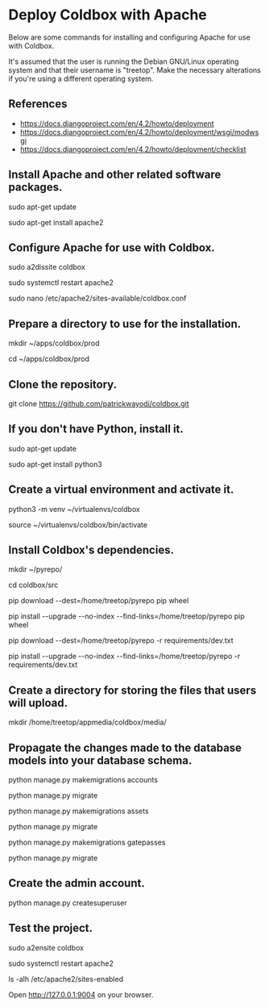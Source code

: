 Deploy Coldbox with Apache
==========================


Below are some commands for installing and configuring Apache for use with Coldbox.

It's assumed that the user is running the Debian GNU/Linux operating system and that
their username is "treetop". Make the necessary alterations if you're using a different
operating system.


## References

* https://docs.djangoproject.com/en/4.2/howto/deployment
* https://docs.djangoproject.com/en/4.2/howto/deployment/wsgi/modwsgi
* https://docs.djangoproject.com/en/4.2/howto/deployment/checklist


## Install Apache and other related software packages.

sudo apt-get update

sudo apt-get install apache2


## Configure Apache for use with Coldbox.

sudo a2dissite coldbox

sudo systemctl restart apache2

sudo nano /etc/apache2/sites-available/coldbox.conf


## Prepare a directory to use for the installation.

mkdir ~/apps/coldbox/prod

cd ~/apps/coldbox/prod


## Clone the repository.

git clone https://github.com/patrickwayodi/coldbox.git


## If you don't have Python, install it.

sudo apt-get update

sudo apt-get install python3


## Create a virtual environment and activate it.

python3 -m venv ~/virtualenvs/coldbox

source ~/virtualenvs/coldbox/bin/activate


## Install Coldbox's dependencies.

mkdir ~/pyrepo/

cd coldbox/src

pip download --dest=/home/treetop/pyrepo pip wheel

pip install --upgrade --no-index --find-links=/home/treetop/pyrepo pip wheel

pip download --dest=/home/treetop/pyrepo -r requirements/dev.txt

pip install --upgrade --no-index --find-links=/home/treetop/pyrepo -r requirements/dev.txt


## Create a directory for storing the files that users will upload.

mkdir /home/treetop/appmedia/coldbox/media/


## Propagate the changes made to the database models into your database schema.

python manage.py makemigrations accounts

python manage.py migrate

python manage.py makemigrations assets

python manage.py migrate

python manage.py makemigrations gatepasses

python manage.py migrate


## Create the admin account.

python manage.py createsuperuser


## Test the project.

sudo a2ensite coldbox

sudo systemctl restart apache2

ls -alh /etc/apache2/sites-enabled

Open http://127.0.0.1:9004 on your browser.
